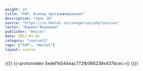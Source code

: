 ```yaml
---
weight: 16
title: "PHP. Основы программирования"
description: "Урок 16"
source: "https://ru.hexlet.io/categories/php/courses"
lector: "Кирилл Мокевнин"
publisher: "Hexlet"
date: 2013-01-01
category: "course12"
tags: ["PHP", "Hexlet"]
layout: course
---
```

{{<players>}}
    {{<protonvideo 5edef1e544eac772fb066238e437bcec>}}
{{</players>}}
